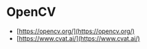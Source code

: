 []()
# OpenCV
* [https://opencv.org/](https://opencv.org/)
* [https://www.cvat.ai/](https://www.cvat.ai/)